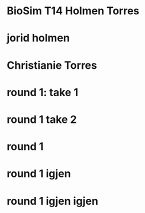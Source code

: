 # BioSim T14 Holmen Torres

# jorid holmen

# Christianie Torres

# round 1: take 1
# round 1 take 2










# round 1 
# round 1 igjen 
# round 1 igjen igjen 

